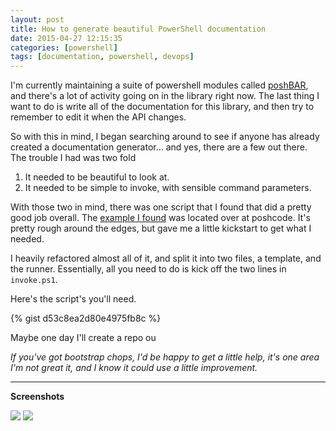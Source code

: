 ```yaml
---
layout: post
title: How to generate beautiful PowerShell documentation
date: 2015-04-27 12:15:35
categories: [powershell]
tags: [documentation, powershell, devops]
---
```


I'm currently maintaining a suite of powershell modules called [poshBAR](https://github.com/FutureStateMobile/poshBAR), and there's a lot of activity going on in the library right now. The last thing I want to do is write all of the documentation for this library, and then try to remember to edit it when the API changes.

So with this in mind, I began searching around to see if anyone has already created a documentation generator... and yes, there are a few out there. The trouble I had was two fold

 1. It needed to be beautiful to look at.
 2. It needed to be simple to invoke, with sensible command parameters.

With those two in mind, there was one script that I found that did a pretty good job overall. The [example I found](http://poshcode.org/587) was located over at poshcode. It's pretty rough around the edges, but gave me a little kickstart to get what I needed.

I heavily refactored almost all of it, and split it into two files, a template, and the runner. Essentially, all you need to do is kick off the two lines in `invoke.ps1`.

Here's the script's you'll need.

{% gist d53c8ea2d80e4975fb8c %}

Maybe one day I'll create a repo ou

*If you've got bootstrap chops, I'd be happy to get a little help, it's one area I'm not great it, and I know it could use a little improvement.*

-----

**Screenshots**

![](https://i.imgur.com/H99LOoy.png)
![](https://i.imgur.com/ZJO7Qhj.png)